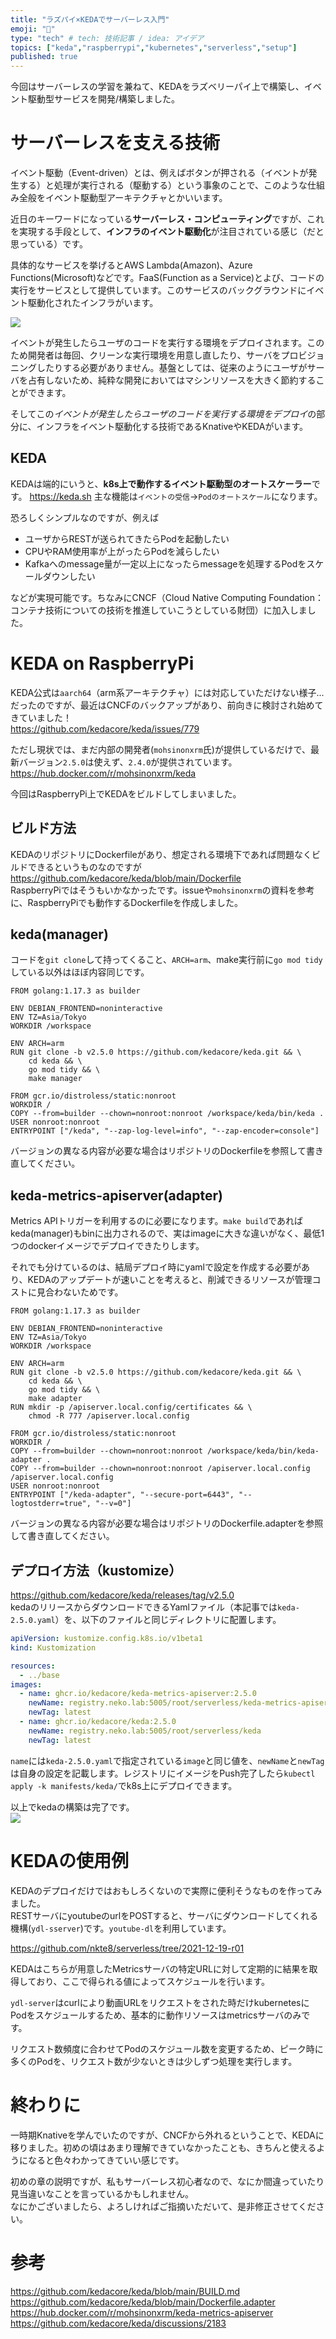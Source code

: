 ```yaml
---
title: "ラズパイ×KEDAでサーバーレス入門"
emoji: "🍓"
type: "tech" # tech: 技術記事 / idea: アイデア
topics: ["keda","raspberrypi","kubernetes","serverless","setup"]
published: true
---
```


今回はサーバーレスの学習を兼ねて、KEDAをラズベリーパイ上で構築し、イベント駆動型サービスを開発/構築しました。

# サーバーレスを支える技術

イベント駆動（Event-driven）とは、例えばボタンが押される（イベントが発生する）と処理が実行される（駆動する）という事象のことで、このような仕組み全般をイベント駆動型アーキテクチャとかいいます。  

近日のキーワードになっている**サーバーレス・コンピューティング**ですが、これを実現する手段として、**インフラのイベント駆動化**が注目されている感じ（だと思っている）です。

具体的なサービスを挙げるとAWS Lambda(Amazon)、Azure Functions(Microsoft)などです。FaaS(Function as a Service)とよび、コードの実行をサービスとして提供しています。このサービスのバックグラウンドにイベント駆動化されたインフラがいます。

![](/images/2021-11-28-r01/serverless.drawio.png)  

イベントが発生したらユーザのコードを実行する環境をデプロイされます。このため開発者は毎回、クリーンな実行環境を用意し直したり、サーバをプロビジョニングしたりする必要がありません。基盤としては、従来のようにユーザがサーバを占有しないため、純粋な開発においてはマシンリソースを大きく節約することができます。

そしてこの*イベントが発生したらユーザのコードを実行する環境をデプロイ*の部分に、インフラをイベント駆動化する技術であるKnativeやKEDAがいます。

## KEDA  
KEDAは端的にいうと、**k8s上で動作するイベント駆動型のオートスケーラー**です。
https://keda.sh
主な機能は`イベントの受信`→`Podのオートスケール`になります。  

恐ろしくシンプルなのですが、例えば  
- ユーザからRESTが送られてきたらPodを起動したい  
- CPUやRAM使用率が上がったらPodを減らしたい  
- Kafkaへのmessage量が一定以上になったらmessageを処理するPodをスケールダウンしたい  

などが実現可能です。ちなみにCNCF（Cloud Native Computing Foundation：コンテナ技術についての技術を推進していこうとしている財団）に加入しました。

# KEDA on RaspberryPi  
KEDA公式は`aarch64`（arm系アーキテクチャ）には対応していただけない様子...だったのですが、最近はCNCFのバックアップがあり、前向きに検討され始めてきていました！  
https://github.com/kedacore/keda/issues/779  

ただし現状では、まだ内部の開発者(`mohsinonxrm`氏)が提供しているだけで、最新バージョン`2.5.0`は使えず、`2.4.0`が提供されています。  
https://hub.docker.com/r/mohsinonxrm/keda

今回はRaspberryPi上でKEDAをビルドしてしまいました。  

## ビルド方法  
KEDAのリポジトリにDockerfileがあり、想定される環境下であれば問題なくビルドできるというものなのですが
https://github.com/kedacore/keda/blob/main/Dockerfile  
RaspberryPiではそうもいかなかったです。issueや`mohsinonxrm`の資料を参考に、RaspberryPiでも動作するDockerfileを作成しました。

## keda(manager)
コードを`git clone`して持ってくること、`ARCH=arm`、make実行前に`go mod tidy`している以外はほぼ内容同じです。  
```dockerfile:keda/dockerfile
FROM golang:1.17.3 as builder

ENV DEBIAN_FRONTEND=noninteractive
ENV TZ=Asia/Tokyo
WORKDIR /workspace

ENV ARCH=arm
RUN git clone -b v2.5.0 https://github.com/kedacore/keda.git && \ 
    cd keda && \ 
    go mod tidy && \ 
    make manager

FROM gcr.io/distroless/static:nonroot
WORKDIR /
COPY --from=builder --chown=nonroot:nonroot /workspace/keda/bin/keda .
USER nonroot:nonroot
ENTRYPOINT ["/keda", "--zap-log-level=info", "--zap-encoder=console"]
```
バージョンの異なる内容が必要な場合はリポジトリのDockerfileを参照して書き直してください。

## keda-metrics-apiserver(adapter)
Metrics APIトリガーを利用するのに必要になります。`make build`であればkeda(manager)もbinに出力されるので、実はimageに大きな違いがなく、最低1つのdockerイメージでデプロイできたりします。  

それでも分けているのは、結局デプロイ時にyamlで設定を作成する必要があり、KEDAのアップデートが速いことを考えると、削減できるリソースが管理コストに見合わないためです。
```dockerfile:keda-metrics-apiserver/dockerfile
FROM golang:1.17.3 as builder

ENV DEBIAN_FRONTEND=noninteractive
ENV TZ=Asia/Tokyo
WORKDIR /workspace

ENV ARCH=arm
RUN git clone -b v2.5.0 https://github.com/kedacore/keda.git && \ 
    cd keda && \ 
    go mod tidy && \ 
    make adapter
RUN mkdir -p /apiserver.local.config/certificates && \ 
    chmod -R 777 /apiserver.local.config

FROM gcr.io/distroless/static:nonroot
WORKDIR /
COPY --from=builder --chown=nonroot:nonroot /workspace/keda/bin/keda-adapter .
COPY --from=builder --chown=nonroot:nonroot /apiserver.local.config  /apiserver.local.config
USER nonroot:nonroot
ENTRYPOINT ["/keda-adapter", "--secure-port=6443", "--logtostderr=true", "--v=0"]
```
バージョンの異なる内容が必要な場合はリポジトリのDockerfile.adapterを参照して書き直してください。

## デプロイ方法（kustomize）
https://github.com/kedacore/keda/releases/tag/v2.5.0  
kedaのリリースからダウンロードできるYamlファイル（本記事では`keda-2.5.0.yaml`）を、以下のファイルと同じディレクトリに配置します。

```yaml:manifests/keda/kustomization.yaml
apiVersion: kustomize.config.k8s.io/v1beta1
kind: Kustomization

resources:
  - ../base
images:
  - name: ghcr.io/kedacore/keda-metrics-apiserver:2.5.0
    newName: registry.neko.lab:5005/root/serverless/keda-metrics-apiserver 
    newTag: latest
  - name: ghcr.io/kedacore/keda:2.5.0
    newName: registry.neko.lab:5005/root/serverless/keda
    newTag: latest
```
`name`には`keda-2.5.0.yaml`で指定されている`image`と同じ値を、`newName`と`newTag`は自身の設定を記載します。レジストリにイメージをPush完了したら`kubectl apply -k manifests/keda/`でk8s上にデプロイできます。

以上でkedaの構築は完了です。  
![](/images/2021-11-28-r01/keda-deployed.png)  

# KEDAの使用例  
KEDAのデプロイだけではおもしろくないので実際に便利そうなものを作ってみました。  
RESTサーバにyoutubeのurlをPOSTすると、サーバにダウンロードしてくれる機構(`ydl-sserver`)です。`youtube-dl`を利用しています。  

https://github.com/nkte8/serverless/tree/2021-12-19-r01

KEDAはこちらが用意したMetricsサーバの特定URLに対して定期的に結果を取得しており、ここで得られる値によってスケジュールを行います。  

`ydl-server`はcurlにより動画URLをリクエストをされた時だけkubernetesにPodをスケジュールするため、基本的に動作リソースはmetricsサーバのみです。  

リクエスト数頻度に合わせてPodのスケジュール数を変更するため、ピーク時に多くのPodを、リクエスト数が少ないときは少しずつ処理を実行します。

# 終わりに  
一時期Knativeを学んでいたのですが、CNCFから外れるということで、KEDAに移りました。初めの頃はあまり理解できていなかったことも、きちんと使えるようになると色々わかってきていい感じです。  

初めの章の説明ですが、私もサーバーレス初心者なので、なにか間違っていたり見当違いなことを言っているかもしれません。  
なにかございましたら、よろしければご指摘いただいて、是非修正させてください。

# 参考  
https://github.com/kedacore/keda/blob/main/BUILD.md  
https://github.com/kedacore/keda/blob/main/Dockerfile.adapter  
https://hub.docker.com/r/mohsinonxrm/keda-metrics-apiserver
https://github.com/kedacore/keda/discussions/2183  
